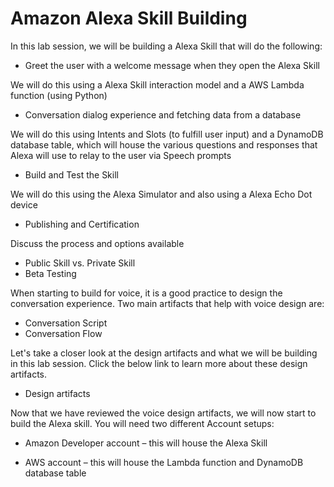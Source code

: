# Amazon Alexa Skill Building

In this lab session, we will be building a Alexa Skill that will do the following:

* Greet the user with a welcome message when they open the Alexa Skill

We will do this using a Alexa Skill interaction model and a AWS Lambda function (using Python)

* Conversation dialog experience and fetching data from a database

We will do this using Intents and Slots (to fulfill user input) and a DynamoDB database table, which will house the various questions and responses that Alexa will use to relay to the user via Speech prompts

* Build and Test the Skill

We will do this using the Alexa Simulator and also using a Alexa Echo Dot device
* Publishing and Certification

Discuss the process and options available

*  Public Skill vs. Private Skill
* Beta Testing

When starting to build for voice, it is a good practice to design the conversation experience. Two main artifacts that help with voice design are:

* Conversation Script
* Conversation Flow

Let's take a closer look at the design artifacts and what we will be building in this lab session. Click the below link to learn more about these design artifacts.
* Design artifacts

Now that we have reviewed the voice design artifacts, we will now start to build the Alexa skill. You will need two different Account setups:

* Amazon Developer account – this will house the Alexa Skill

* AWS account – this will house the Lambda function and DynamoDB database table

